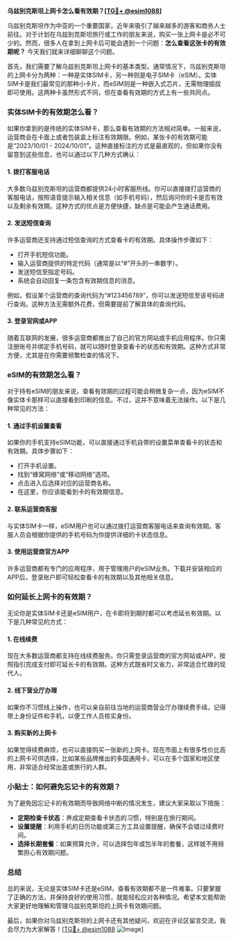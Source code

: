 **乌兹别克斯坦上网卡怎么看有效期？[[TG💪+ @esim1088](https://t.me/s/esim1088)]**

乌兹别克斯坦作为中亚的一个重要国家，近年来吸引了越来越多的游客和商务人士前往。对于计划在乌兹别克斯坦旅行或工作的朋友来说，购买一张上网卡是必不可少的。然而，很多人在拿到上网卡后可能会遇到一个问题：**怎么查看这张卡的有效期呢？** 今天我们就来详细聊聊这个问题。

首先，我们需要了解乌兹别克斯坦上网卡的基本类型。通常情况下，乌兹别克斯坦的上网卡分为两种：一种是实体SIM卡，另一种则是电子SIM卡（eSIM）。实体SIM卡是我们最常见的那种小卡片，而eSIM则是一种嵌入式芯片，无需物理插拔即可使用。这两种卡虽然形式不同，但在查看有效期的方式上有一些共同点。

### 实体SIM卡的有效期怎么看？

如果你拿到的是传统的实体SIM卡，那么查看有效期的方法相对简单。一般来说，运营商会在卡面上或者包装盒上标注有效期限。例如，某张卡的有效期可能是“2023/10/01 - 2024/10/01”。这种直接标注的方式是最直观的，但如果你没有留意到这些信息，也可以通过以下几种方式确认：

#### 1. **拨打客服电话**
大多数乌兹别克斯坦的运营商都提供24小时客服热线。你可以直接拨打运营商的客服电话，按照语音提示输入相关信息（如手机号码），然后询问你的卡是否有效以及剩余有效期。这种方式的优点是方便快捷，缺点是可能会产生通话费用。

#### 2. **发送短信查询**
许多运营商还支持通过短信查询的方式查看卡的有效期。具体操作步骤如下：
- 打开手机短信功能。
- 输入运营商提供的特定代码（通常是以“#”开头的一串数字）。
- 发送短信至指定号码。
- 系统会自动回复一条包含有效期信息的消息。

例如，假设某个运营商的查询代码为“#123456789”，你可以发送短信至该号码进行查询。这种方法无需额外花费，但需要提前了解具体的查询代码。

#### 3. **登录官网或APP**
随着互联网的发展，很多运营商都推出了自己的官方网站或手机应用程序。你只需注册账号并绑定手机号码，就可以随时登录查看卡的状态和有效期。这种方式非常方便，尤其是在你需要频繁检查的情况下。

### eSIM的有效期怎么看？

对于持有eSIM的朋友来说，查看有效期的过程可能会稍微复杂一点，因为eSIM不像实体卡那样可以直接看到印刷的信息。不过，这并不意味着无法操作。以下是几种常见的方法：

#### 1. **通过手机设置查看**
如果你的手机支持eSIM功能，可以直接通过手机自带的设置菜单查看卡的状态和有效期。具体步骤如下：
- 打开手机设置。
- 找到“蜂窝网络”或“移动网络”选项。
- 点击进入后选择对应的运营商名称。
- 在这里，你应该能看到卡的有效期信息。

#### 2. **联系运营商客服**
与实体SIM卡一样，eSIM用户也可以通过拨打运营商客服电话来查询有效期。客服人员会根据你提供的手机号码为你提供详细的卡状态信息。

#### 3. **使用运营商官方APP**
许多运营商都有专门的应用程序，用于管理用户的eSIM业务。下载并安装相应的APP后，登录账户即可轻松查看卡的有效期以及其他相关信息。

### 如何延长上网卡的有效期？

无论你是实体SIM卡还是eSIM用户，在卡即将到期时都可以考虑延长有效期。以下是几种常见的方式：

#### 1. **在线续费**
现在大多数运营商都支持在线续费服务。你只需登录运营商的官方网站或APP，按照指引完成支付即可延长卡的有效期。这种方式既省时又省力，非常适合忙碌的现代人。

#### 2. **线下营业厅办理**
如果你不习惯线上操作，也可以亲自前往当地的运营商营业厅办理续费手续。记得带上身份证件和手机，以便工作人员核实身份。

#### 3. **购买新的上网卡**
如果觉得续费麻烦，也可以直接购买一张新的上网卡。现在市面上有很多性价比高的上网卡可供选择，比如某些品牌推出的多国通用卡，可以在多个国家和地区使用，非常适合经常出差或旅行的人群。

### 小贴士：如何避免忘记卡的有效期？

为了避免因忘记卡的有效期而导致网络中断的情况发生，建议大家采取以下措施：
- **定期检查卡状态**：养成定期查看卡状态的习惯，特别是在旅行期间。
- **设置提醒**：利用手机的日历功能或第三方工具设置提醒，确保不会错过续费时间。
- **选择长期套餐**：如果预算允许，可以选择包年或包半年的套餐，这样就不用频繁担心有效期问题。

### 总结

总的来说，无论是实体SIM卡还是eSIM，查看有效期都不是一件难事。只要掌握了正确的方法，并保持良好的使用习惯，就能轻松应对各种情况。希望本文能帮助大家更好地理解和管理乌兹别克斯坦的上网卡有效期问题。

最后，如果你对乌兹别克斯坦的上网卡还有其他疑问，欢迎在评论区留言交流，我会尽力为大家解答！[[TG💪+ @esim1088](https://t.me/s/esim1088) ![Image](https://i.postimg.cc/4NQfJmqS/Snipaste-2025-05-13-00-14-12.png)]